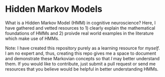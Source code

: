 # Hidden Markov Models

What is a Hidden Markov Model (HMM) in cognitive neuroscience? Here, I have gathered and vetted resources to 1) clearly explain the mathematical foundations of HMMs and 2) proivde real world examples in the literature which make use of HMMs. 

Note: I have created this repository purely as a learning resource for _myself_. I am no expert and, thus, creating this repo gives me a space to document and demonstrate these Markovian concepts so that _I_ may better understand them. If you would like to contribute, just submit a pull request or send me resources that you believe would be helpful in better understanding HMMs. 
